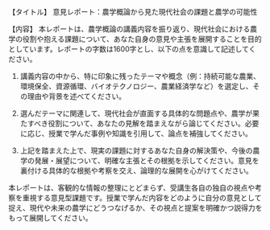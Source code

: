 【タイトル】
意見レポート：農学概論から見た現代社会の課題と農学の可能性

【内容】
本レポートは、農学概論の講義内容を振り返り、現代社会における農学の役割や抱える課題について、あなた自身の意見や主張を展開することを目的としています。レポートの字数は1600字とし、以下の点を意識して記述してください。

1. 講義内容の中から、特に印象に残ったテーマや概念（例：持続可能な農業、環境保全、資源循環、バイオテクノロジー、農業経済学など）を選定し、その理由や背景を述べてください。

2. 選んだテーマに関連して、現代社会が直面する具体的な問題点や、農学が果たすべき役割について、あなたの見解を踏まえながら論じてください。必要に応じ、授業で学んだ事例や知識を引用して、論点を補強してください。

3. 上記を踏まえた上で、現実の課題に対するあなた自身の解決策や、今後の農学の発展・展望について、明確な主張とその根拠を示してください。意見を裏付ける具体的な根拠や考察を交え、論理的な展開を心がけてください。

本レポートは、客観的な情報の整理にとどまらず、受講生各自の独自の視点や考察を重視する意見型課題です。授業で学んだ内容をどのように自分の意見として捉え、現代や未来の農学にどうつなげるか、その視点と提案を明確かつ説得力をもって展開してください。